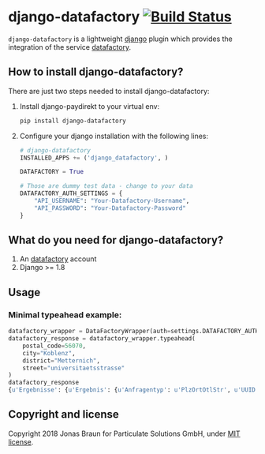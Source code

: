 # django-datafactory [![Build Status](https://travis-ci.org/ParticulateSolutions/django-datafactory.svg?branch=master)](https://travis-ci.org/ParticulateSolutions/django-datafactory)

`django-datafactory` is a lightweight [django](http://djangoproject.com) plugin which provides the integration of the service [datafactory](https://www.deutschepost.de/de/d/deutsche-post-direkt/datafactory.html).

## How to install django-datafactory?

There are just two steps needed to install django-datafactory:

1. Install django-paydirekt to your virtual env:

	```bash
	pip install django-datafactory
	```

2. Configure your django installation with the following lines:

	```python
    # django-datafactory
    INSTALLED_APPS += ('django_datafactory', )

    DATAFACTORY = True

    # Those are dummy test data - change to your data
    DATAFACTORY_AUTH_SETTINGS = {
        "API_USERNAME": "Your-Datafactory-Username", 
        "API_PASSWORD": "Your-Datafactory-Password"
    }
	```


## What do you need for django-datafactory?

1. An [datafactory](https://www.deutschepost.de/de/d/deutsche-post-direkt/datafactory.html) account
2. Django >= 1.8

## Usage

### Minimal typeahead example:

```python
datafactory_wrapper = DataFactoryWrapper(auth=settings.DATAFACTORY_AUTH_SETTINGS)
datafactory_response = datafactory_wrapper.typeahead(
    postal_code=56070, 
    city="Koblenz", 
    district="Metternich", 
    street="universitaetsstrasse"
)
datafactory_response
{u'Ergebnisse': {u'Ergebnis': {u'Anfragentyp': u'PlzOrtOtlStr', u'UUID': u'065C55A2B99DAAF62975505DBD409663', u'Ort': u'Koblenz', u'Plz': 56070, u'Strasse': u'Universit\xe4tsstr.', u'Adresstyp': u'A', u'Ortsteil': u'Metternich'}}}

```

## Copyright and license

Copyright 2018 Jonas Braun for Particulate Solutions GmbH, under [MIT license](https://github.com/minddust/bootstrap-progressbar/blob/master/LICENSE).
